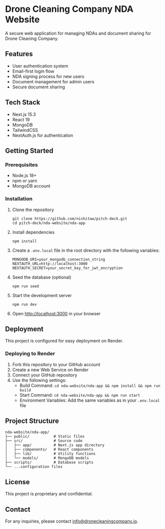 # Drone Cleaning Company NDA Website

A secure web application for managing NDAs and document sharing for Drone Cleaning Company.

## Features

- User authentication system
- Email-first login flow
- NDA signing process for new users
- Document management for admin users
- Secure document sharing

## Tech Stack

- Next.js 15.3
- React 19
- MongoDB
- TailwindCSS
- NextAuth.js for authentication

## Getting Started

### Prerequisites

- Node.js 18+ 
- npm or yarn
- MongoDB account

### Installation

1. Clone the repository
   ```
   git clone https://github.com/nishitaw/pitch-deck.git
   cd pitch-deck/nda-website/nda-app
   ```

2. Install dependencies
   ```
   npm install
   ```

3. Create a `.env.local` file in the root directory with the following variables:
   ```
   MONGODB_URI=your_mongodb_connection_string
   NEXTAUTH_URL=http://localhost:3000
   NEXTAUTH_SECRET=your_secret_key_for_jwt_encryption
   ```

4. Seed the database (optional)
   ```
   npm run seed
   ```

5. Start the development server
   ```
   npm run dev
   ```

6. Open [http://localhost:3000](http://localhost:3000) in your browser

## Deployment

This project is configured for easy deployment on Render.

### Deploying to Render

1. Fork this repository to your GitHub account
2. Create a new Web Service on Render
3. Connect your GitHub repository
4. Use the following settings:
   - Build Command: `cd nda-website/nda-app && npm install && npm run build`
   - Start Command: `cd nda-website/nda-app && npm run start`
   - Environment Variables: Add the same variables as in your `.env.local` file

## Project Structure

```
nda-website/nda-app/
├── public/           # Static files
├── src/              # Source code
│   ├── app/          # Next.js app directory
│   ├── components/   # React components
│   ├── lib/          # Utility functions
│   └── models/       # MongoDB models
├── scripts/          # Database scripts
└── ...configuration files
```

## License

This project is proprietary and confidential.

## Contact

For any inquiries, please contact [info@dronecleaningcompany.io](mailto:info@dronecleaningcompany.io).
